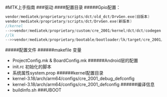 #MTK上手指南
###驱动
####配置目录
#####Gpio配置：
``` c
vendor/mediatek/proprietary/scripts/dct/old_dct/DrvGen.exe(旧版本)
vendor/mediatek/proprietary/scripts/dct/DrvGen.exe(新版本)
//kernel
-->>vendor/mediatek/proprietary/custom/cre_2001/kernel/dct/dct/codegen.dws
//lk
-->>vendor/mediatek/proprietary/bootable/bootloader/lk/target/cre_2001/dct/codegen.dws
```
#####配置文件
######makefile 变量
* ProjectConfig.mk & BoardConfig.mk
######Android层的配置
* init.rc 初始化的脚本
* 系统属性system.prop
######kernel配置目录
* kernel-3.18/arch/arm64/configs/cre_2001_debug_defconfig
* kernel-3.18/arch/arm64/configs/cre_2001_defconfig
######编译信息
* buildinfo.sh
###UBOOT

